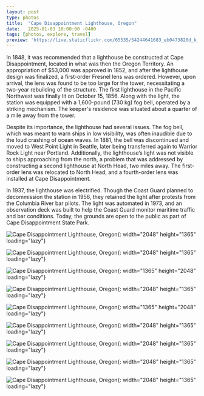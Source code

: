 ```yaml
---
layout: post
type: photos
title:  "Cape Disappointment Lighthouse, Oregon"
date:   2025-01-03 10:00:00 -0400
tags: [photos, explore, travel]
preview: 'https://live.staticflickr.com/65535/54244641683_eb0473820d_k_d.jpg'
---
```


In 1848, it was recommended that a lighthouse be constructed at Cape Disappointment, located in what was then the Oregon Territory. An appropriation of $53,000 was approved in 1852, and after the lighthouse design was finalized, a first-order Fresnel lens was ordered. However, upon arrival, the lens was found to be too large for the tower, necessitating a two-year rebuilding of the structure. The first lighthouse in the Pacific Northwest was finally lit on October 15, 1856. Along with the light, the station was equipped with a 1,600-pound (730 kg) fog bell, operated by a striking mechanism. The keeper's residence was situated about a quarter of a mile away from the tower.

Despite its importance, the lighthouse had several issues. The fog bell, which was meant to warn ships in low visibility, was often inaudible due to the loud crashing of ocean waves. In 1881, the bell was discontinued and moved to West Point Light in Seattle, later being transferred again to Warrior Rock Light near Portland. Additionally, the lighthouse’s light was not visible to ships approaching from the north, a problem that was addressed by constructing a second lighthouse at North Head, two miles away. The first-order lens was relocated to North Head, and a fourth-order lens was installed at Cape Disappointment.

In 1937, the lighthouse was electrified. Though the Coast Guard planned to decommission the station in 1956, they retained the light after protests from the Columbia River bar pilots. The light was automated in 1973, and an observation deck was built to help the Coast Guard monitor maritime traffic and bar conditions. Today, the grounds are open to the public as part of Cape Disappointment State Park.

<Frame src="https://www.google.com/maps/embed?pb=!1m14!1m12!1m3!1d1326.1258714260252!2d-124.05226982965871!3d46.275982240420305!2m3!1f0!2f0!3f0!3m2!1i1024!2i768!4f13.1!5e0!3m2!1sen!2sca!4v1735933806475!5m2!1sen!2sca" />

![Cape Disappointment Lighthouse, Oregon](https://live.staticflickr.com/65535/54244828405_db544dadb5_k.jpg){: width="2048" height="1365" loading="lazy"}

![Cape Disappointment Lighthouse, Oregon](https://live.staticflickr.com/65535/54244829025_ca5ff01fc7_k.jpg){: width="2048" height="1365" loading="lazy"}

![Cape Disappointment Lighthouse, Oregon](https://live.staticflickr.com/65535/54244641513_2cf75e41d6_k.jpg){: width="1365" height="2048" loading="lazy"}

![Cape Disappointment Lighthouse, Oregon](https://live.staticflickr.com/65535/54244829005_093fdbdfb1_k.jpg){: width="2048" height="1365" loading="lazy"}

![Cape Disappointment Lighthouse, Oregon](https://live.staticflickr.com/65535/54244410556_75625e5fad_k.jpg){: width="1365" height="2048" loading="lazy"}

![Cape Disappointment Lighthouse, Oregon](https://live.staticflickr.com/65535/54244641683_eb0473820d_k.jpg){: width="2048" height="1365" loading="lazy"}

![Cape Disappointment Lighthouse, Oregon](https://live.staticflickr.com/65535/54243506292_878f577351_k.jpg){: width="2048" height="1365" loading="lazy"}

![Cape Disappointment Lighthouse, Oregon](https://live.staticflickr.com/65535/54244410136_5c5b285868_k.jpg){: width="2048" height="1365" loading="lazy"}

![Cape Disappointment Lighthouse, Oregon](https://live.staticflickr.com/65535/54243506212_8fd81767e9_k.jpg){: width="2048" height="1365" loading="lazy"}
